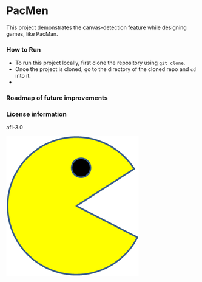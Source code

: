 # PacMen 

This project demonstrates the canvas-detection feature while designing games, like PacMan.

### How to Run 
- To run this project locally, first clone the repository using `git clone`.
- Once the project is cloned, go to the directory of the cloned repo and `cd` into it.
- 

### Roadmap of future improvements 

### License information

afl-3.0

<img src="PacMan1.png">
